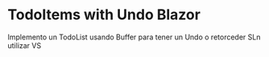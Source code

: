 # TodoItems with Undo Blazor

Implemento un TodoList usando Buffer para tener un Undo o retorceder
SLn utilizar VS

